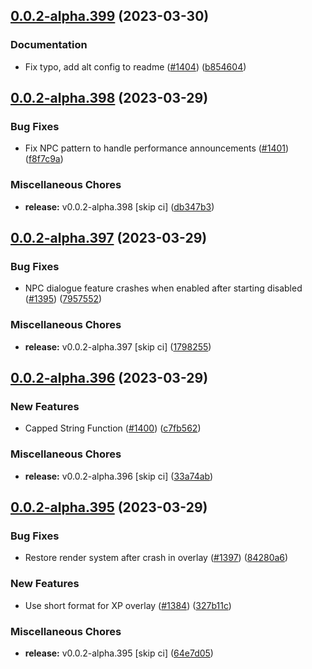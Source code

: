 ## [0.0.2-alpha.399](https://github.com/Wynntils/Artemis/compare/v0.0.2-alpha.398...v0.0.2-alpha.399) (2023-03-30)


### Documentation

* Fix typo, add alt config to readme ([#1404](https://github.com/Wynntils/Artemis/issues/1404)) ([b854604](https://github.com/Wynntils/Artemis/commit/b8546045434fc5c1fe5414fe08f2ada30e05b943))

## [0.0.2-alpha.398](https://github.com/Wynntils/Artemis/compare/v0.0.2-alpha.397...v0.0.2-alpha.398) (2023-03-29)


### Bug Fixes

* Fix NPC pattern to handle performance announcements ([#1401](https://github.com/Wynntils/Artemis/issues/1401)) ([f8f7c9a](https://github.com/Wynntils/Artemis/commit/f8f7c9abbfbbae5ff76d1cd57aae94c921be5233))


### Miscellaneous Chores

* **release:** v0.0.2-alpha.398 [skip ci] ([db347b3](https://github.com/Wynntils/Artemis/commit/db347b3bbda20ded09f0a044346c84725a092d4f))

## [0.0.2-alpha.397](https://github.com/Wynntils/Artemis/compare/v0.0.2-alpha.396...v0.0.2-alpha.397) (2023-03-29)


### Bug Fixes

* NPC dialogue feature crashes when enabled after starting disabled ([#1395](https://github.com/Wynntils/Artemis/issues/1395)) ([7957552](https://github.com/Wynntils/Artemis/commit/7957552bd47efb6a6134d0ebb0f2f835a0a22d22))


### Miscellaneous Chores

* **release:** v0.0.2-alpha.397 [skip ci] ([1798255](https://github.com/Wynntils/Artemis/commit/1798255f8a44680d4ad699a927a1a5f509a0ccbc))

## [0.0.2-alpha.396](https://github.com/Wynntils/Artemis/compare/v0.0.2-alpha.395...v0.0.2-alpha.396) (2023-03-29)


### New Features

* Capped String Function ([#1400](https://github.com/Wynntils/Artemis/issues/1400)) ([c7fb562](https://github.com/Wynntils/Artemis/commit/c7fb562db7fd166054f33e9179ae58573eded0f0))


### Miscellaneous Chores

* **release:** v0.0.2-alpha.396 [skip ci] ([33a74ab](https://github.com/Wynntils/Artemis/commit/33a74abf6998ab9804cd98fda0f1771c758d366b))

## [0.0.2-alpha.395](https://github.com/Wynntils/Artemis/compare/v0.0.2-alpha.394...v0.0.2-alpha.395) (2023-03-29)


### Bug Fixes

* Restore render system after crash in overlay ([#1397](https://github.com/Wynntils/Artemis/issues/1397)) ([84280a6](https://github.com/Wynntils/Artemis/commit/84280a6796fd709130657a32a46f08970b104613))


### New Features

* Use short format for XP overlay ([#1384](https://github.com/Wynntils/Artemis/issues/1384)) ([327b11c](https://github.com/Wynntils/Artemis/commit/327b11ca98ff411e6aec577cc898518829a41820))


### Miscellaneous Chores

* **release:** v0.0.2-alpha.395 [skip ci] ([64e7d05](https://github.com/Wynntils/Artemis/commit/64e7d057d54704a857cc949e1db031ced0c02f0b))

